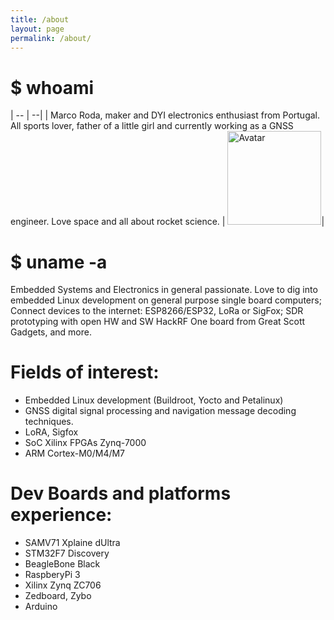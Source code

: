 ```yaml
---
title: /about
layout: page
permalink: /about/
---
```


# $ whoami

| -- | --|
| Marco Roda, maker and DYI electronics enthusiast from Portugal. All sports lover, father of a little girl and currently working as a GNSS engineer. Love space and all about rocket science. | <img src="../assets/avatar.png" alt="Avatar" style="width:150px">|


# $ uname -a
Embedded Systems and Electronics in general passionate. Love to dig into embedded Linux development on general purpose single board computers; Connect devices to the internet: ESP8266/ESP32, LoRa or SigFox; SDR prototyping with open HW and SW HackRF One board from Great Scott Gadgets, and more.   

# Fields of interest: 
* Embedded Linux development (Buildroot, Yocto and Petalinux)
* GNSS digital signal processing and navigation message decoding techniques.
* LoRA, Sigfox
* SoC Xilinx FPGAs Zynq-7000
* ARM Cortex-M0/M4/M7

# Dev Boards and platforms experience:
* SAMV71 Xplaine dUltra
* STM32F7 Discovery
* BeagleBone Black
* RaspberyPi 3
* Xilinx Zynq ZC706
* Zedboard, Zybo
* Arduino